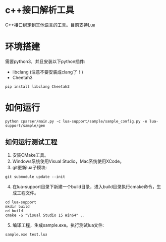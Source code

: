 c++接口解析工具
================

C++接口绑定到其他语言的工具。目前支持Lua

# 环境搭建
需要python3，并且安装以下python插件:
- libclang (注意不要安装成clang了！)
- Cheetah3

```
pip install libclang Cheetah3
```

# 如何运行
`python cparser/main.py -c lua-support/sample/sample_config.py -o lua-support/sample/gen`

## 如何运行测试工程
1. 安装CMake工具。
2. Windows系统使用Visual Studio，Mac系统使用XCode。
3. git更新lua子模块:
```
git submodule update --init
```
4. 在lua-support目录下新建一个build目录，进入build目录执行cmake命令，生成工程文件。
```
cd lua-support
mkdir build
cd build
cmake -G "Visual Studio 15 Win64" ..
```
5. 编译工程，生成sample.exe。执行测试lua文件:
```
sample.exe test.lua
```
